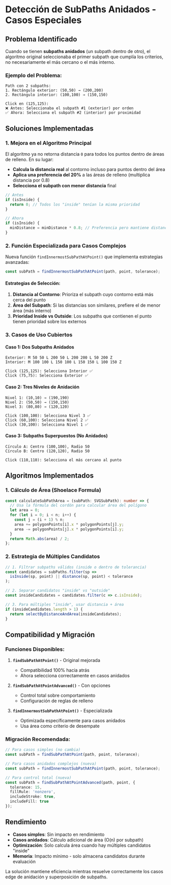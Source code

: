 # Detección de SubPaths Anidados - Casos Especiales

## Problema Identificado

Cuando se tienen **subpaths anidados** (un subpath dentro de otro), el algoritmo original seleccionaba el primer subpath que cumplía los criterios, no necesariamente el más cercano o el más interno.

### Ejemplo del Problema:
```
Path con 2 subpaths:
1. Rectángulo exterior: (50,50) → (200,200) 
2. Rectángulo interior: (100,100) → (150,150)

Click en (125,125):
❌ Antes: Seleccionaba el subpath #1 (exterior) por orden
✅ Ahora: Selecciona el subpath #2 (interior) por proximidad
```

## Soluciones Implementadas

### 1. **Mejora en el Algoritmo Principal**

El algoritmo ya no retorna distancia `0` para todos los puntos dentro de áreas de relleno. En su lugar:

- **Calcula la distancia real** al contorno incluso para puntos dentro del área
- **Aplica una preferencia del 20%** a las áreas de relleno (multiplica distancia por 0.8)
- **Selecciona el subpath con menor distancia** final

```typescript
// Antes
if (isInside) {
  return 0; // Todos los "inside" tenían la misma prioridad
}

// Ahora  
if (isInside) {
  minDistance = minDistance * 0.8; // Preferencia pero mantiene distancia real
}
```

### 2. **Función Especializada para Casos Complejos**

Nueva función `findInnermostSubPathAtPoint()` que implementa estrategias avanzadas:

```typescript
const subPath = findInnermostSubPathAtPoint(path, point, tolerance);
```

#### Estrategias de Selección:

1. **Distancia al Contorno**: Prioriza el subpath cuyo contorno está más cerca del punto
2. **Área del Subpath**: Si las distancias son similares, prefiere el de menor área (más interno)
3. **Prioridad Inside vs Outside**: Los subpaths que contienen el punto tienen prioridad sobre los externos

### 3. **Casos de Uso Cubiertos**

#### Caso 1: Dos Subpaths Anidados
```
Exterior: M 50 50 L 200 50 L 200 200 L 50 200 Z
Interior: M 100 100 L 150 100 L 150 150 L 100 150 Z

Click (125,125): Selecciona Interior ✅
Click (75,75): Selecciona Exterior ✅
```

#### Caso 2: Tres Niveles de Anidación
```
Nivel 1: (10,10) → (190,190)
Nivel 2: (50,50) → (150,150)  
Nivel 3: (80,80) → (120,120)

Click (100,100): Selecciona Nivel 3 ✅
Click (60,100): Selecciona Nivel 2 ✅
Click (30,100): Selecciona Nivel 1 ✅
```

#### Caso 3: Subpaths Superpuestos (No Anidados)
```
Círculo A: Centro (100,100), Radio 50
Círculo B: Centro (120,120), Radio 50

Click (110,110): Selecciona el más cercano al punto
```

## Algoritmos Implementados

### 1. **Cálculo de Área (Shoelace Formula)**
```typescript
const calculateSubPathArea = (subPath: SVGSubPath): number => {
  // Usa la fórmula del cordón para calcular área del polígono
  let area = 0;
  for (let i = 0; i < n; i++) {
    const j = (i + 1) % n;
    area += polygonPoints[i].x * polygonPoints[j].y;
    area -= polygonPoints[j].x * polygonPoints[i].y;
  }
  return Math.abs(area) / 2;
};
```

### 2. **Estrategia de Múltiples Candidatos**
```typescript
// 1. Filtrar subpaths válidos (inside o dentro de tolerancia)
const candidates = subPaths.filter(sp => 
  isInside(sp, point) || distance(sp, point) < tolerance
);

// 2. Separar candidatos "inside" vs "outside"
const insideCandidates = candidates.filter(c => c.isInside);

// 3. Para múltiples "inside", usar distancia + área
if (insideCandidates.length > 1) {
  return selectByDistanceAndArea(insideCandidates);
}
```

## Compatibilidad y Migración

### Funciones Disponibles:

1. **`findSubPathAtPoint()`** - Original mejorada
   - Compatibilidad 100% hacia atrás
   - Ahora selecciona correctamente en casos anidados
   
2. **`findSubPathAtPointAdvanced()`** - Con opciones
   - Control total sobre comportamiento
   - Configuración de reglas de relleno
   
3. **`findInnermostSubPathAtPoint()`** - Especializada
   - Optimizada específicamente para casos anidados
   - Usa área como criterio de desempate

### Migración Recomendada:

```typescript
// Para casos simples (no cambia)
const subPath = findSubPathAtPoint(path, point, tolerance);

// Para casos anidados complejos (nueva)
const subPath = findInnermostSubPathAtPoint(path, point, tolerance);

// Para control total (nueva)
const subPath = findSubPathAtPointAdvanced(path, point, {
  tolerance: 15,
  fillRule: 'nonzero',
  includeStroke: true,
  includeFill: true
});
```

## Rendimiento

- **Casos simples**: Sin impacto en rendimiento
- **Casos anidados**: Cálculo adicional de área (O(n) por subpath)
- **Optimización**: Solo calcula área cuando hay múltiples candidatos "inside"
- **Memoria**: Impacto mínimo - solo almacena candidatos durante evaluación

La solución mantiene eficiencia mientras resuelve correctamente los casos edge de anidación y superposición de subpaths.
